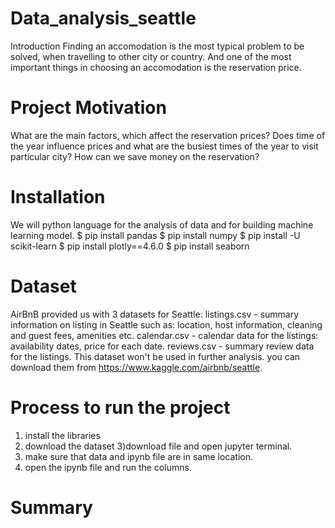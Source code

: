 # Data_analysis_seattle
Introduction
Finding an accomodation is the most typical problem to be solved, when travelling to other city or country. And one of the most important things in choosing an accomodation is the reservation price.

# Project Motivation
What are the main factors, which affect the reservation prices? 
Does time of the year influence prices and what are the busiest times of the year to visit particular city?
How can we save money on the reservation?

# Installation
We will python language for the analysis of data and for building machine learning model.
$ pip install pandas
$ pip install numpy 
$ pip install -U scikit-learn
$ pip install plotly==4.6.0
$ pip install seaborn

# Dataset 
AirBnB provided us with 3 datasets for Seattle:
listings.csv - summary information on listing in Seattle such as: location, host information, cleaning and guest fees, amenities etc.
calendar.csv - calendar data for the listings: availability dates, price for each date.
reviews.csv - summary review data for the listings. This dataset won't be used in further analysis.
you can download them from https://www.kaggle.com/airbnb/seattle.

# Process to run the project
1) install the libraries 
2) download the dataset
3)download file and open jupyter terminal.
4) make sure that data and ipynb file are in same location.
5) open the ipynb file and run the columns.
# Summary
